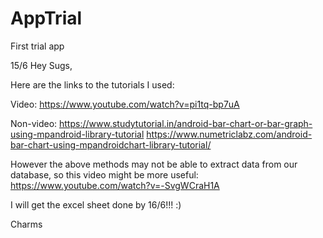 # AppTrial
First trial app

15/6
Hey Sugs,

Here are the links to the tutorials I used:

  Video:
  https://www.youtube.com/watch?v=pi1tq-bp7uA

  Non-video:
  https://www.studytutorial.in/android-bar-chart-or-bar-graph-using-mpandroid-library-tutorial
  https://www.numetriclabz.com/android-bar-chart-using-mpandroidchart-library-tutorial/
  
However the above methods may not be able to extract data from our database, so this video might be more useful:
https://www.youtube.com/watch?v=-SvgWCraH1A

I will get the excel sheet done by 16/6!!! :)

Charms
